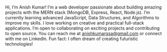 Hi, I’m Anish Kumar! I’m a web developer passionate about building amazing projects with the MERN stack (MongoDB, Express, React, Node.js). I’m currently learning advanced JavaScript, Data Structures, and Algorithms to improve my skills. I love working on creative and practical full-stack applications. I’m open to collaborating on exciting projects and contributing to open source. You can reach me at anishkumargsa@gmail.com or connect with me on LinkedIn. Fun fact: I often dream of creating futuristic technologies!
